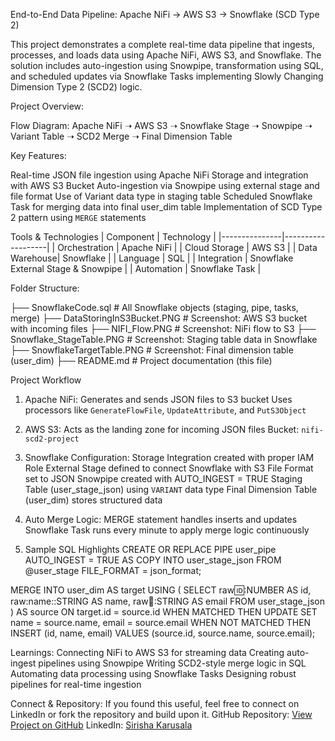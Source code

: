 End-to-End Data Pipeline: Apache NiFi → AWS S3 → Snowflake (SCD Type 2)

This project demonstrates a complete real-time data pipeline that ingests, processes, and loads data using Apache NiFi, AWS S3, and Snowflake. The solution includes auto-ingestion using Snowpipe, transformation using SQL, and scheduled updates via Snowflake Tasks implementing Slowly Changing Dimension Type 2 (SCD2) logic.

Project Overview:

Flow Diagram:
Apache NiFi ➝ AWS S3 ➝ Snowflake Stage ➝ Snowpipe ➝ Variant Table ➝ SCD2 Merge ➝ Final Dimension Table

Key Features:

Real-time JSON file ingestion using Apache NiFi
Storage and integration with AWS S3 Bucket
Auto-ingestion via Snowpipe using external stage and file format
Use of Variant data type in staging table
Scheduled Snowflake Task for merging data into final user_dim table
Implementation of SCD Type 2 pattern using `MERGE` statements

Tools & Technologies
| Component    	| Technology        |
|---------------|-------------------|
| Orchestration	| Apache NiFi       |
| Cloud Storage	| AWS S3            |
| Data Warehouse| Snowflake         |
| Language      | SQL               |
| Integration   | Snowflake External Stage & Snowpipe |
| Automation    | Snowflake Task    |

Folder Structure:

├── SnowflakeCode.sql # All Snowflake objects (staging, pipe, tasks, merge)
├── DataStoringInS3Bucket.PNG # Screenshot: AWS S3 bucket with incoming files
├── NIFI_Flow.PNG # Screenshot: NiFi flow to S3
├── Snowflake_StageTable.PNG # Screenshot: Staging table data in Snowflake
├── SnowflakeTargetTable.PNG # Screenshot: Final dimension table (user_dim)
├── README.md # Project documentation (this file)


Project Workflow

1. Apache NiFi:
Generates and sends JSON files to S3 bucket
Uses processors like `GenerateFlowFile`, `UpdateAttribute`, and `PutS3Object`

2. AWS S3:
Acts as the landing zone for incoming JSON files
Bucket: `nifi-scd2-project`

3. Snowflake Configuration:
Storage Integration created with proper IAM Role
External Stage defined to connect Snowflake with S3
File Format set to JSON
Snowpipe created with AUTO_INGEST = TRUE
Staging Table (user_stage_json) using `VARIANT` data type
Final Dimension Table (user_dim) stores structured data

4. Auto Merge Logic:
MERGE statement handles inserts and updates
Snowflake Task runs every minute to apply merge logic continuously

5. Sample SQL Highlights
CREATE OR REPLACE PIPE user_pipe
AUTO_INGEST = TRUE
AS
COPY INTO user_stage_json
FROM @user_stage
FILE_FORMAT = json_format;

MERGE INTO user_dim AS target
USING (
  SELECT raw:id::NUMBER AS id, raw:name::STRING AS name, raw:email::STRING AS email
  FROM user_stage_json
) AS source
ON target.id = source.id
WHEN MATCHED THEN
  UPDATE SET name = source.name, email = source.email
WHEN NOT MATCHED THEN
  INSERT (id, name, email)
  VALUES (source.id, source.name, source.email);

Learnings:
Connecting NiFi to AWS S3 for streaming data
Creating auto-ingest pipelines using Snowpipe
Writing SCD2-style merge logic in SQL
Automating data processing using Snowflake Tasks
Designing robust pipelines for real-time ingestion

Connect & Repository:
If you found this useful, feel free to connect on LinkedIn or fork the repository and build upon it.
GitHub Repository: [View Project on GitHub](https://github.com/siriGH/Nifi-AWS-S3-scd2-Snowflake-pipeline.git)
LinkedIn: [Sirisha Karusala](https://www.linkedin.com/in/sirishakarusala)





